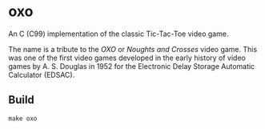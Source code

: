 # oxo
An C (C99) implementation of the classic Tic-Tac-Toe video game.

The name is a tribute to the *OXO* or *Noughts and Crosses* video game.
This was one of the first video games developed in the early history of
video games by A. S. Douglas in 1952 for the Electronic Delay Storage
Automatic Calculator (EDSAC).

## Build

```
make oxo
```
